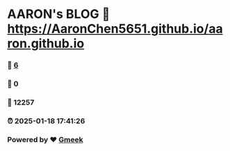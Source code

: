 # AARON's BLOG :link: https://AaronChen5651.github.io/aaron.github.io 
### :page_facing_up: [6](https://AaronChen5651.github.io/aaron.github.io/tag.html) 
### :speech_balloon: 0 
### :hibiscus: 12257 
### :alarm_clock: 2025-01-18 17:41:26 
### Powered by :heart: [Gmeek](https://github.com/Meekdai/Gmeek)
